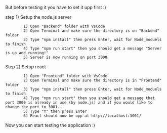 But before testing it you have to set it upp first :)

step 1) Setup the node.js server

            1) Open "Backend" folder with VsCode
            2) Open Terminal and make sure the directory is on "Backend" folder
            3) Type "npm install" then press Enter, wait for Node_moduels to finish
            4) Type "npm run start" then you should get a message "Server is up and running!"
            5) Server is now running on port 3000

Step 2) Setup react

            1) Open "Frontend" folder with VsCode
            2) Open Terminal and make sure the directory is in "Frontend" folder
            3) Type "npm install" then press Enter, wait for Node_moduels to finish
            4) Type "npm run start" then you should get a message that port 3000 is already in use (by node.js) and if you would like to change the port to 3001...
            5) Type "Y" then press Enter
            6) React should now be upp at http://localhost:3001/

Now you can start testing the application :)
